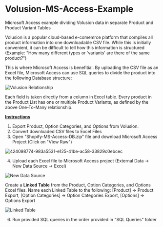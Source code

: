 # Volusion-MS-Access-Example

Microsoft Access example dividing Volusion data in separate Product and Product Variant Tables

Volusion is a popular cloud-based e-comemrce platform that compiles all product information into one downloadable CSV file. While this is initially convenient, it can be difficult to tell how this information is structured (Example: "How many different types or 'variants' are there of the same product?")

This is where Microsoft Access is benefitial. By uploading the CSV file as an Excel file, Microsoft Access can use SQL queries to divide the product into the following Database structure:

![Volusion Relationship](https://github.com/user-attachments/assets/5e5da201-7d55-4f6d-96c1-19af5cbcfa70)

Each field is taken directly from a column in Excel table. Every product in the Product List has one or multiple Product Variants, as defined by the above One-To-Many relationship. 

<ins> **Instructions**  </ins>
1. Export Product, Option Categories, and Options from Volusion.
2. Convert downloaded CSV files to Excel Files
3. Open "Shopify-MS-Access-DB.zip" file and download Microsoft Access Project (Click on "View Raw")

![424098774-983a5531-e125-41be-ac58-33829c0ebcec](https://github.com/user-attachments/assets/0bb6137c-8505-43f9-afab-43cb7d571e2d)

   
4. Upload each Excel file to Microsoft Access project (External Data -> New Data Source -> Excel) 
   
![New Data Source](https://github.com/user-attachments/assets/8be047f5-0838-425a-a590-0f778c0c57a3)

Create a **Linked Table** from the Product, Option Categories, and Options Excel files. Name each Linked Table to the following: [Product] => Product Export, [Option Categories] => Option Categories Export, [Options] => Options Export

![Linked Table](https://github.com/user-attachments/assets/670e1533-85b0-4d02-b782-98d889aeded6)

6. Run provided SQL queries in the order provided in "SQL Queries" folder


